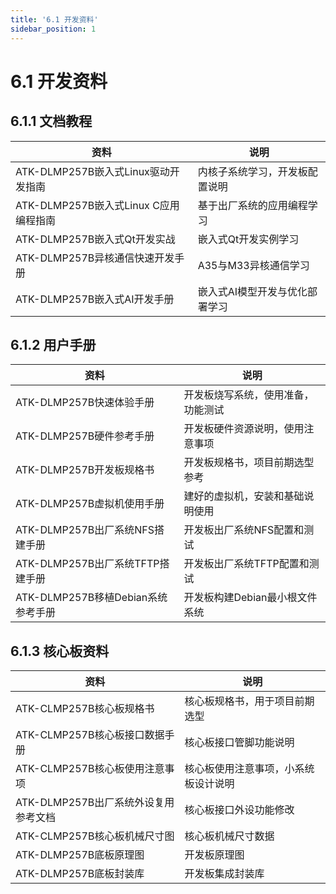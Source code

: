 ```yaml
---
title: '6.1 开发资料'
sidebar_position: 1
---
```


# 6.1 开发资料

## 6.1.1 文档教程

| 资料                                  | 说明                           |
| ------------------------------------- | ------------------------------ |
| ATK-DLMP257B嵌入式Linux驱动开发指南   | 内核子系统学习，开发板配置说明 |
| ATK-DLMP257B嵌入式Linux C应用编程指南 | 基于出厂系统的应用编程学习     |
| ATK-DLMP257B嵌入式Qt开发实战          | 嵌入式Qt开发实例学习           |
| ATK-DLMP257B异核通信快速开发手册      | A35与M33异核通信学习           |
| ATK-DLMP257B嵌入式AI开发手册          | 嵌入式AI模型开发与优化部署学习 |

## 6.1.2 用户手册

| 资料                               | 说明                               |
| ---------------------------------- | ---------------------------------- |
| ATK-DLMP257B快速体验手册           | 开发板烧写系统，使用准备，功能测试 |
| ATK-DLMP257B硬件参考手册           | 开发板硬件资源说明，使用注意事项   |
| ATK-DLMP257B开发板规格书           | 开发板规格书，项目前期选型参考     |
| ATK-DLMP257B虚拟机使用手册         | 建好的虚拟机，安装和基础说明使用   |
| ATK-DLMP257B出厂系统NFS搭建手册    | 开发板出厂系统NFS配置和测试        |
| ATK-DLMP257B出厂系统TFTP搭建手册   | 开发板出厂系统TFTP配置和测试       |
| ATK-DLMP257B移植Debian系统参考手册 | 开发板构建Debian最小根文件系统     |

## 6.1.3 核心板资料

| 资料                                 | 说明                                 |
| ------------------------------------ | ------------------------------------ |
| ATK-CLMP257B核心板规格书             | 核心板规格书，用于项目前期选型       |
| ATK-CLMP257B核心板接口数据手册       | 核心板接口管脚功能说明               |
| ATK-CLMP257B核心板使用注意事项       | 核心板使用注意事项，小系统板设计说明 |
| ATK-DLMP257B出厂系统外设复用参考文档 | 核心板接口外设功能修改               |
| ATK-CLMP257B核心板机械尺寸图         | 核心板机械尺寸数据                   |
| ATK-DLMP257B底板原理图               | 开发板原理图                         |
| ATK-DLMP257B底板封装库               | 开发板集成封装库                     |

